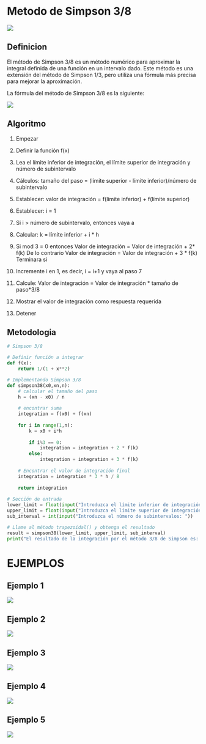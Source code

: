 # Metodo de Simpson 3/8

![](https://raw.githubusercontent.com/Mexta46/Metodos_Numericos_Tema4/main/Imagenes/Imagenes_Tema4/sinso%206.png)

## Definicion

El método de Simpson 3/8 es un método numérico para aproximar la integral definida de una función en un intervalo dado. Este método es una extensión del método de Simpson 1/3, pero utiliza una fórmula más precisa para mejorar la aproximación.

La fórmula del método de Simpson 3/8 es la siguiente:

![](https://raw.githubusercontent.com/Mexta46/Metodos_Numericos_Tema4/main/Imagenes/Imagenes_Tema4/sinso%207.png)

## Algoritmo

1. Empezar

2. Definir la función f(x)

3. Lea el límite inferior de integración, el límite superior de
   integración y número de subintervalo

4. Cálculos: tamaño del paso = (límite superior - límite inferior)/número de subintervalo

5. Establecer: valor de integración = f(límite inferior) + f(límite superior)

6. Establecer: i = 1

7. Si i > número de subintervalo, entonces vaya a

8. Calcular: k = límite inferior + i * h

9. Si mod 3 = 0 entonces
     Valor de integración = Valor de integración + 2* f(k)
   De lo contrario
     Valor de integración = Valor de integración + 3 * f(k)
   Terminara si

10. Incremente i en 1, es decir, i = i+1 y vaya al paso 7

11. Calcule: Valor de integración = Valor de integración * tamaño de paso*3/8

12. Mostrar el valor de integración como respuesta requerida

13. Detener

## Metodologia

```python
# Simpson 3/8 

# Definir función a integrar
def f(x):
    return 1/(1 + x**2)

# Implementando Simpson 3/8
def simpson38(x0,xn,n):
    # calcular el tamaño del paso
    h = (xn - x0) / n
    
    # encontrar suma 
    integration = f(x0) + f(xn)
    
    for i in range(1,n):
        k = x0 + i*h
        
        if i%3 == 0:
            integration = integration + 2 * f(k)
        else:
            integration = integration + 3 * f(k)
    
    # Encontrar el valor de integración final
    integration = integration * 3 * h / 8
    
    return integration
    
# Sección de entrada
lower_limit = float(input("Introduzca el límite inferior de integración: "))
upper_limit = float(input("Introduzca el límite superior de integración: "))
sub_interval = int(input("Introduzca el número de subintervalos: "))

# Llame al método trapezoidal() y obtenga el resultado
result = simpson38(lower_limit, upper_limit, sub_interval)
print("El resultado de la integración por el método 3/8 de Simpson es: %0.6f" % (result) )
```

# EJEMPLOS

## Ejemplo 1

![](https://raw.githubusercontent.com/Mexta46/Metodos_Numericos_Tema4/main/Imagenes/Imagenes_Tema4/sinso%208.png)

## Ejemplo 2

![](https://raw.githubusercontent.com/Mexta46/Metodos_Numericos_Tema4/main/Imagenes/Imagenes_Tema4/sinso%209.png)

## Ejemplo 3

![](https://raw.githubusercontent.com/Mexta46/Metodos_Numericos_Tema4/main/Imagenes/Imagenes_Tema4/sinso%2010.png)

## Ejemplo 4

![](https://raw.githubusercontent.com/Mexta46/Metodos_Numericos_Tema4/main/Imagenes/Imagenes_Tema4/sinso%2011.png)

## Ejemplo 5

![](https://raw.githubusercontent.com/Mexta46/Metodos_Numericos_Tema4/main/Imagenes/Imagenes_Tema4/sinso%2012.png)
